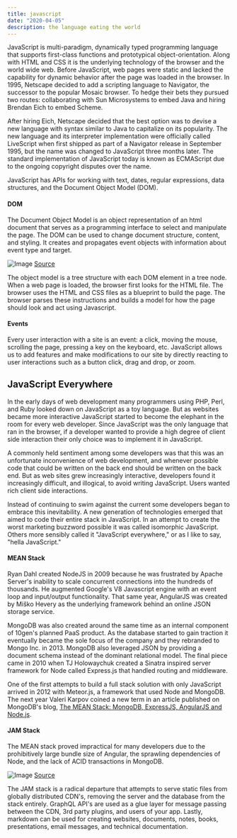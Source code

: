 ```yaml
---
title: javascript
date: "2020-04-05"
description: the language eating the world
---
```


JavaScript is multi-paradigm, dynamically typed programming language that supports first-class functions and prototypical object-orientation. Along with HTML and CSS it is the underlying technology of the browser and the world wide web. Before JavaScript, web pages were static and lacked the capability for dynamic behavior after the page was loaded in the browser. In 1995, Netscape decided to add a scripting language to Navigator, the successor to the popular Mosaic browser. To hedge their bets they pursued two routes: collaborating with Sun Microsystems to embed Java and hiring Brendan Eich to embed Scheme.

After hiring Eich, Netscape decided that the best option was to devise a new language with syntax similar to Java to capitalize on its popularity. The new language and its interpreter implementation were officially called LiveScript when first shipped as part of a Navigator release in September 1995, but the name was changed to JavaScript three months later. The standard implementation of JavaScript today is known as ECMAScript due to the ongoing copyright disputes over the name.

JavaScript has APIs for working with text, dates, regular expressions, data structures, and the Document Object Model (DOM).

#### DOM

The Document Object Model is an object representation of an html document that serves as a programming interface to select and manipulate the page. The DOM can be used to change document structure, content, and styling. It creates and propagates event objects with information about event type and target.

![Image](https://sedaily-topics.s3.amazonaws.com/topic_images/0_11140431928791017)
[Source](https://data-flair.training/blogs/javascript-dom/)

The object model is a tree structure with each DOM element in a tree node. When a web page is loaded, the browser first looks for the HTML file. The browser uses the HTML and CSS files as a blueprint to build the page. The browser parses these instructions and builds a model for how the page should look and act using Javascript.

#### Events

Every user interaction with a site is an event: a click, moving the mouse, scrolling the page, pressing a key on the keyboard, etc. JavaScript allows us to add features and make modifications to our site by directly reacting to user interactions such as a button click, drag and drop, or zoom.

## JavaScript Everywhere

In the early days of web development many programmers using PHP, Perl, and Ruby looked down on JavaScript as a toy language. But as websites became more interactive JavaScript started to become the elephant in the room for every web developer. Since JavaScript was the only language that ran in the browser, if a developer wanted to provide a high degree of client side interaction their only choice was to implement it in JavaScript.

A commonly held sentiment among some developers was that this was an unfortunate inconvenience of web development, and whenever possible code that could be written on the back end should be written on the back end. But as web sites grew increasingly interactive, developers found it increasingly difficult, and illogical, to avoid writing JavaScript. Users wanted rich client side interactions.

Instead of continuing to swim against the current some developers began to embrace this inevitability. A new generation of technologies emerged that aimed to code their entire stack in JavaScript. In an attempt to create the worst marketing buzzword possible it was called isomorphic JavaScript. Others more sensibly called it "JavaScript everywhere," or as I like to say, "hella JavaScript."

#### MEAN Stack

Ryan Dahl created NodeJS in 2009 because he was frustrated by Apache Server's inability to scale concurrent connections into the hundreds of thousands. He augmented Google's V8 Javascript engine with an event loop and input/output functionality. That same year, AngularJS was created by Miško Hevery as the underlying framework behind an online JSON storage service.

MongoDB was also created around the same time as an internal component of 10gen's planned PaaS product. As the database started to gain traction it eventually became the sole focus of the company and they rebranded to Mongo Inc. in 2013. MongoDB also leveraged JSON by providing a document schema instead of the dominant relational model. The final piece came in 2010 when TJ Holowaychuk created a Sinatra inspired server framework for Node called Express.js that handled routing and middleware.

One of the first attempts to build a full stack solution with only JavaScript arrived in 2012 with Meteor.js, a framework that used Node and MongoDB. The next year Valeri Karpov coined a new term in an article published on MongoDB's blog, [The MEAN Stack: MongoDB, ExpressJS, AngularJS and Node.js](https://www.mongodb.com/blog/post/the-mean-stack-mongodb-expressjs-angularjs-and).

#### JAM Stack

The MEAN stack proved impractical for many developers due to the prohibitively large bundle size of Angular, the sprawling dependencies of Node, and the lack of ACID transactions in MongoDB.

![Image](https://sedaily-topics.s3.amazonaws.com/topic_images/0_9599177836188364)
[Source](https://medium.com/memory-leak/the-jamstack-its-pretty-sweet-e0834e4e6bb7)

The JAM stack is a radical departure that attempts to serve static files from globally distributed CDN's, removing the server and the database from the stack entirely. GraphQL API's are used as a glue layer for message passing between the CDN, 3rd party plugins, and users of your app. Lastly, markdown can be used for creating websites, documents, notes, books, presentations, email messages, and technical documentation.